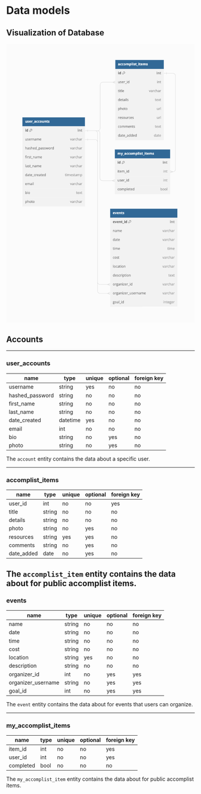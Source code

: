 # Data models

## Visualization of Database
![Img](./images/AccomplistDB.png)

## Accounts

---
### user_accounts

| name             | type    | unique | optional | foreign key |
| ---------------- | ------  | ------ | -------- | ----------- |
| username         | string  | yes    | no       | no
| hashed_password  | string  | no     | no       | no
| first_name       | string  | no     | no       | no
| last_name        | string  | no     | no       | no
| date_created     | datetime| yes    | no       | no
| email            | int     | no     | no       | no
| bio              | string  | no     | yes      | no
| photo            | string  | no     | yes      | no

The `account` entity contains the data about a specific user.

---
### accomplist_items

| name             | type    | unique | optional | foreign key |
| ---------------- | ------  | ------ | -------- | ----------- |
| user_id          | int     | no     | no       | yes
| title            | string  | no     | no       | no
| details          | string  | no     | no       | no
| photo            | string  | no     | yes      | no
| resources        | string  | yes    | yes      | no
| comments         | string  | no     | yes      | no
| date_added       | date    | no     | yes      | no


The `accomplist_item` entity contains the data about for public accomplist items.
---
### events

| name               | type    | unique | optional | foreign key |
| ----------------   | ------  | ------ | -------- | ----------- |
| name               | string  | no     | no       | no
| date               | string  | no     | no       | no
| time               | string  | no     | no       | no
| cost               | string  | no     | no       | no
| location           | string  | yes    | no       | no
| description        | string  | no     | no       | no
| organizer_id       | int     | no     | yes      | yes
| organizer_username | string  | no     | yes      | yes
| goal_id            | int     | no     | yes      | yes


The `event` entity contains the data about for events that users can organize.

---
### my_accomplist_items

| name             | type    | unique | optional | foreign key |
| ---------------- | ------  | ------ | -------- | ----------- |
| item_id          | int     | no     | no       | yes
| user_id          | int     | no     | no       | yes
| completed        | bool    | no     | no       | no


The `my_accomplist_item` entity contains the data about for public accomplist items.
